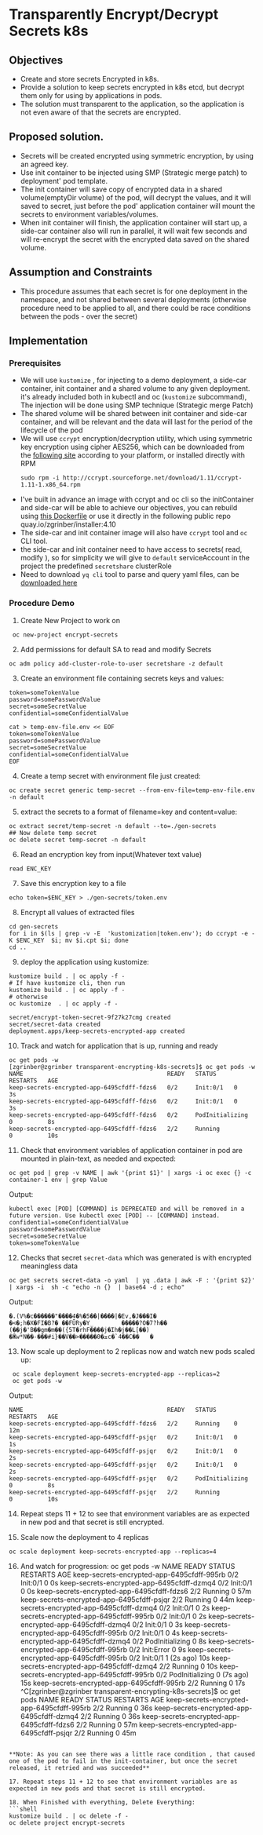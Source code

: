 # Transparently Encrypt/Decrypt Secrets k8s

## Objectives
 - Create and store secrets Encrypted in k8s.
 - Provide a solution to keep secrets encrypted in k8s etcd, but decrypt them only for using by applications in pods.
 - The solution must transparent to the application, so the application is not even aware of  that the secrets are encrypted.


## Proposed solution.
 - Secrets will be created encrypted using symmetric encryption, by using an agreed key. 
 - Use init container to be injected using SMP (Strategic merge patch) to deployment' pod template.
 - The init container will save copy of encrypted data in a shared volume(emptyDir volume) of the pod, will decrypt the values, and it will saved to secret, just before the pod' application container will mount the secrets to environment variables/volumes.
 - When init container will finish, the  application container will start up, a side-car container also will run in parallel, it will wait few seconds and will re-encrypt the secret with the encrypted data saved on the shared volume.
  
 
## Assumption and Constraints

- This procedure assumes that each secret is for one deployment in the namespace, and not shared between several deployments (otherwise procedure need to be applied to all, and there could be race conditions between the pods - over the secret)

## Implementation

### Prerequisites 

- We will use `kustomize` , for injecting to a demo deployment, a side-car container, init container and a shared volume to any given deployment.
  it's already included both in kubectl and oc (`kustomize` subcommand), The injection will be done using SMP technique (Strategic merge Patch)
- The shared volume will be shared between init container and side-car container, and will be relevant and the data will last for the period of the lifecycle of the pod
- We will use `ccrypt` encryption/decryption utility, which using symmetric key encryption using cipher AES256, which can be downloaded from the [following site](https://ccrypt.sourceforge.net/) according to your platform, or installed directly with RPM
  ```shell
  sudo rpm -i http://ccrypt.sourceforge.net/download/1.11/ccrypt-1.11-1.x86_64.rpm
  ```
- I've built in advance an image with ccrypt and oc cli so the initContainer and side-car will be able to achieve our objectives, you can rebuild using [this Dockerfile](./Dockerfile) or use it directly 
  in the following public repo quay.io/zgrinber/installer:4.10
- The side-car and init container image will also have `ccrypt` tool and `oc` CLI tool.
- the side-car and init container need to have access to secrets( read, modify ), so for simplicity we will give to `default` serviceAccount in the project the predefined `secretshare` clusterRole
- Need to download `yq cli` tool to parse and query yaml files, can be [downloaded here](https://github.com/mikefarah/yq/releases)

### Procedure Demo

1. Create New Project to work on
```shell
 oc new-project encrypt-secrets
```

2. Add permissions for default SA to read and modify Secrets 
```shell
oc adm policy add-cluster-role-to-user secretshare -z default
```
3. Create an environment file containing secrets keys and values: 
```properties
token=someTokenValue
password=somePasswordValue
secret=someSecretValue
confidential=someConfidentialValue
```

```shell
cat > temp-env-file.env << EOF
token=someTokenValue
password=somePasswordValue
secret=someSecretValue
confidential=someConfidentialValue
EOF
```

4. Create a temp secret with environment file just created:
```shell
oc create secret generic temp-secret --from-env-file=temp-env-file.env -n default
```

5. extract the secrets to a format of filename=key and content=value:
```shell
oc extract secret/temp-secret -n default --to=./gen-secrets
## Now delete temp secret
oc delete secret temp-secret -n default 
```
6. Read an encryption key from input(Whatever text value)
```shell
read ENC_KEY
```

7. Save this encryption key to a file
```shell
echo token=$ENC_KEY > ./gen-secrets/token.env
```

8. Encrypt all values of extracted files
```shell
cd gen-secrets
for i in $(ls | grep -v -E  'kustomization|token.env'); do ccrypt -e -K $ENC_KEY  $i; mv $i.cpt $i; done
cd ..
```
9. deploy the application using kustomize:
```shell
kustomize build . | oc apply -f -
# If have kustomize cli, then run
kustomize build . | oc apply -f -
# otherwise
oc kustomize  . | oc apply -f -

secret/encrypt-token-secret-9f27k27cmg created
secret/secret-data created
deployment.apps/keep-secrets-encrypted-app created
```
10. Track and watch for application that is up, running and ready
```shell
oc get pods -w
[zgrinber@zgrinber transparent-encrypting-k8s-secrets]$ oc get pods -w
NAME                                         READY   STATUS     RESTARTS   AGE
keep-secrets-encrypted-app-6495cfdff-fdzs6   0/2     Init:0/1   0          3s
keep-secrets-encrypted-app-6495cfdff-fdzs6   0/2     Init:0/1   0          3s
keep-secrets-encrypted-app-6495cfdff-fdzs6   0/2     PodInitializing   0          8s
keep-secrets-encrypted-app-6495cfdff-fdzs6   2/2     Running           0          10s

```
11. Check that environment variables of application container in pod are mounted in plain-text, as needed and expected:
```shell
oc get pod | grep -v NAME | awk '{print $1}' | xargs -i oc exec {} -c container-1 env | grep Value
```
Output:
```shell
kubectl exec [POD] [COMMAND] is DEPRECATED and will be removed in a future version. Use kubectl exec [POD] -- [COMMAND] instead.
confidential=someConfidentialValue
password=somePasswordValue
secret=someSecretValue
token=someTokenValue
```
12. Checks that secret `secret-data` which was generated is with encrypted meaningless data
```shell
oc get secrets secret-data -o yaml  | yq .data | awk -F : '{print $2}' | xargs -i  sh -c "echo -n {}  | base64 -d ; echo" 
```
Output:
```shell
�.(V%�c������"����4�%�5��|����|�Ev,�J���I�
�<�;h�X�FI�B?� ��FǕRy�Y_        �����?O�7?h��
(��j�'B��gm�m��({5T�rhF����j�Ih�j��L[��)
�Ӂw*N��-���#i}��V��>�����ܫ�0c�`4��C��   �
```

13. Now scale up deployment to 2 replicas now and watch new pods scaled up:
```shell
 oc scale deployment keep-secrets-encrypted-app --replicas=2
 oc get pods -w 
```
Output:
```shell
NAME                                         READY   STATUS     RESTARTS   AGE
keep-secrets-encrypted-app-6495cfdff-fdzs6   2/2     Running    0          12m
keep-secrets-encrypted-app-6495cfdff-psjqr   0/2     Init:0/1   0          1s
keep-secrets-encrypted-app-6495cfdff-psjqr   0/2     Init:0/1   0          2s
keep-secrets-encrypted-app-6495cfdff-psjqr   0/2     Init:0/1   0          2s
keep-secrets-encrypted-app-6495cfdff-psjqr   0/2     PodInitializing   0          8s
keep-secrets-encrypted-app-6495cfdff-psjqr   2/2     Running           0          10s
```

14. Repeat steps 11 + 12 to see that environment variables are as expected in new pod and that secret is still encrypted.

15. Scale now the deployment to 4 replicas
```shell
oc scale deployment keep-secrets-encrypted-app --replicas=4
```
16. And watch for progression:
oc get pods -w
NAME                                         READY   STATUS     RESTARTS   AGE
keep-secrets-encrypted-app-6495cfdff-995rb   0/2     Init:0/1   0          0s
keep-secrets-encrypted-app-6495cfdff-dzmq4   0/2     Init:0/1   0          0s
keep-secrets-encrypted-app-6495cfdff-fdzs6   2/2     Running    0          57m
keep-secrets-encrypted-app-6495cfdff-psjqr   2/2     Running    0          44m
keep-secrets-encrypted-app-6495cfdff-dzmq4   0/2     Init:0/1   0          2s
keep-secrets-encrypted-app-6495cfdff-995rb   0/2     Init:0/1   0          2s
keep-secrets-encrypted-app-6495cfdff-dzmq4   0/2     Init:0/1   0          3s
keep-secrets-encrypted-app-6495cfdff-995rb   0/2     Init:0/1   0          4s
keep-secrets-encrypted-app-6495cfdff-dzmq4   0/2     PodInitializing   0          8s
keep-secrets-encrypted-app-6495cfdff-995rb   0/2     Init:Error        0          9s
keep-secrets-encrypted-app-6495cfdff-995rb   0/2     Init:0/1          1 (2s ago)   10s
keep-secrets-encrypted-app-6495cfdff-dzmq4   2/2     Running           0            10s
keep-secrets-encrypted-app-6495cfdff-995rb   0/2     PodInitializing   0 (7s ago)   15s
keep-secrets-encrypted-app-6495cfdff-995rb   2/2     Running           0            17s
^C[zgrinber@zgrinber transparent-encrypting-k8s-secrets]$ oc get pods
NAME                                         READY   STATUS    RESTARTS   AGE
keep-secrets-encrypted-app-6495cfdff-995rb   2/2     Running   0          36s
keep-secrets-encrypted-app-6495cfdff-dzmq4   2/2     Running   0          36s
keep-secrets-encrypted-app-6495cfdff-fdzs6   2/2     Running   0          57m
keep-secrets-encrypted-app-6495cfdff-psjqr   2/2     Running   0          45m

```

**Note: As you can see there was a little race condition , that caused one of the pod to fail in the init-container, but once the secret released, it retried and was succeeded**

17. Repeat steps 11 + 12 to see that environment variables are as expected in new pods and that secret is still encrypted.

18. When Finished with everything, Delete Everything:
```shell
kustomize build . | oc delete -f -
oc delete project encrypt-secrets
```
